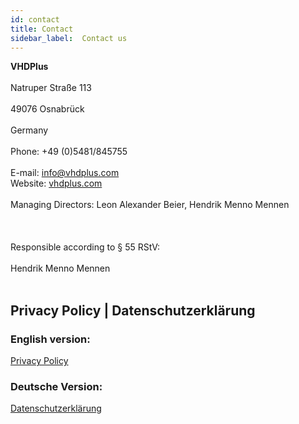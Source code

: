 ```yaml
---
id: contact
title: Contact
sidebar_label:  Contact us
---
```


**VHDPlus**<br></br>
Natruper Straße 113<br></br>
49076 Osnabrück<br></br>
Germany<br></br>
Phone: +49 (0)5481/845755<br></br>
E-mail: <a href="mailto:info@vhdplus.com">info@vhdplus.com</a><br/>
Website: <a href="https://vhdplus.com">vhdplus.com</a><br/><br/>
Managing Directors: Leon Alexander Beier, Hendrik Menno Mennen<br></br><br></br>
Responsible according to § 55 RStV:<br></br>
Hendrik Menno Mennen<br></br>

## Privacy Policy | Datenschutzerklärung

### English version:
<a href="/docs/privacy">Privacy Policy</a>

### Deutsche Version:
<a href="/docs/privacy_de">Datenschutzerklärung</a>


